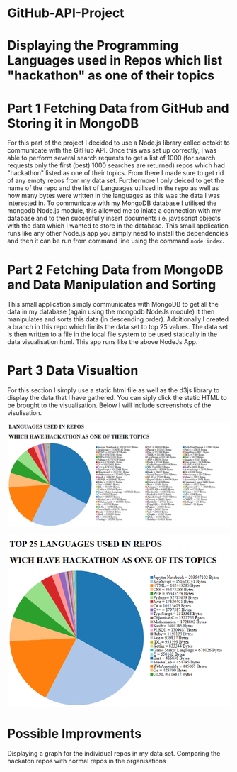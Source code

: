 # GitHub-API-Project

# Displaying the Programming Languages used in Repos which list "hackathon" as one of their topics

# Part 1 Fetching Data from GitHub and Storing it in MongoDB
For this part of the project I decided to use a Node.js library called octokit to communicate with the GitHub API. Once this was set up correctly, I was able to perform several search requests to get a list of 1000 (for search requests only the first (best) 1000 searches are returned) repos which had "hackathon" listed as one of their topics. From there I made sure to get rid of any empty repos from my data set. Furthermore I only deiced to get the name of the repo and the list of Languages utilised in the repo as well as how many bytes were written in the languages as this was the data I was interested in. To communicate with my MongoDB database I utilised the mongodb Node.js module, this allowed me to iniate a connection with my database and to then succesfully insert documents i.e. javascript objects with the data which I wanted to store in the database. This small application runs like any other Node.js app you simply need to install the dependencies and then it can be run from command line using the command `node index`.

# Part 2 Fetching Data from MongoDB and Data Manipulation and Sorting
This small application simply communicates with MongoDB to get all the data in my database (again using the mongodb NodeJs module) it then manipulates and sorts this data (in descending order). Additionally I created a branch in this repo which limits the data set to top 25 values. The data set is then written to a file in the local file system to be used statically in the data visualisation html. This app runs like the above NodeJs App.

# Part 3 Data Visualtion 
For this section I simply use a static html file as well as the d3js library to display the data that I have gathered. You can siply click the static HTML to be brought to the visualisation. Below I will include screenshots of the visulisation.

![alt text](./all%20langs.PNG)

![alt text](./top%2025%20langs.PNG)

# Possible Improvments
Displaying a graph for the individual repos in my data set.
Comparing the hackaton repos with normal repos in the organisations
